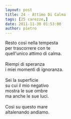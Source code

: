 ```yaml
---
layout: post
title: 24 - Attimo Di Calma
tags: [25 carezze,]
date: 2011-11-30 01:53:00
author: pietro
---
```

Resto così nella tempesta<br/>per trascorrere con te<br/>quell'unico attimo di calma.<br/><br/>Riempi di speranza<br/>i miei momenti di ignoranza.<br/><br/>Sei la superficie<br/>su cui il mio negativo<br/>mostra le sue ombre<br/>ma anche le sue luci.<br/><br/>Così su questo mare<br/>altalenando andiamo.
